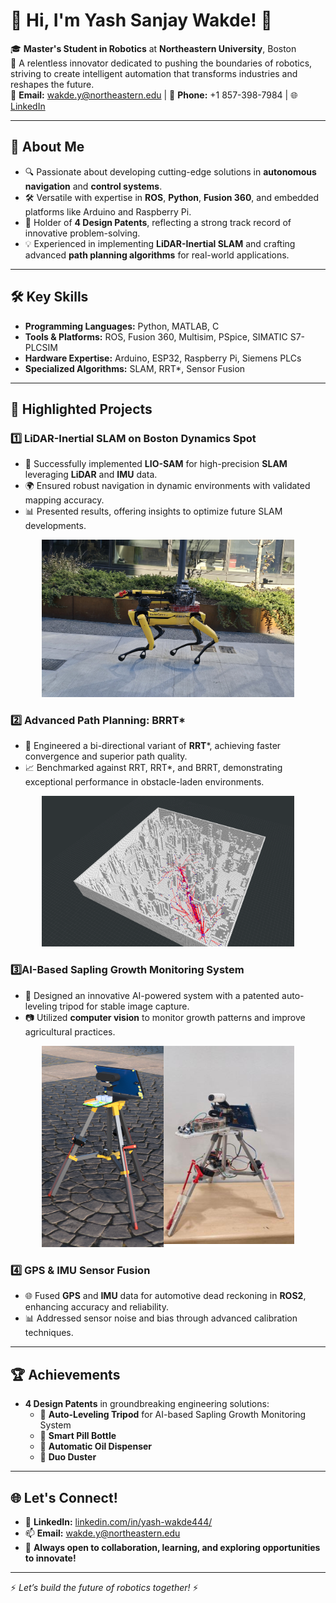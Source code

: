 # 👋 Hi, I'm Yash Sanjay Wakde! 🚀

🎓 **Master's Student in Robotics** at **Northeastern University**, Boston  
📍 A relentless innovator dedicated to pushing the boundaries of robotics, striving to create intelligent automation that transforms industries and reshapes the future.  
📧 **Email:** wakde.y@northeastern.edu | 📱 **Phone:** +1 857-398-7984 | 🌐 [LinkedIn](https://linkedin.com/in/yash-wakde444/)

---

## 🌟 About Me

- 🔍 Passionate about developing cutting-edge solutions in **autonomous navigation** and **control systems**.  
- 🛠️ Versatile with expertise in **ROS**, **Python**, **Fusion 360**, and embedded platforms like Arduino and Raspberry Pi.  
- 📜 Holder of **4 Design Patents**, reflecting a strong track record of innovative problem-solving.  
- 💡 Experienced in implementing **LiDAR-Inertial SLAM** and crafting advanced **path planning algorithms** for real-world applications.  

---

## 🛠️ Key Skills

- **Programming Languages:** Python, MATLAB, C  
- **Tools & Platforms:** ROS, Fusion 360, Multisim, PSpice, SIMATIC S7-PLCSIM  
- **Hardware Expertise:** Arduino, ESP32, Raspberry Pi, Siemens PLCs  
- **Specialized Algorithms:** SLAM, RRT*, Sensor Fusion  

---

## 📂 Highlighted Projects

### 1️⃣ **LiDAR-Inertial SLAM on Boston Dynamics Spot**
- 🦾 Successfully implemented **LIO-SAM** for high-precision **SLAM** leveraging **LiDAR** and **IMU** data.  
- 🌍 Ensured robust navigation in dynamic environments with validated mapping accuracy.  
- 📊 Presented results, offering insights to optimize future SLAM developments.
<div align="center">
	<img width = "80%" src="spot2.JPG">
</div>

### 2️⃣ **Advanced Path Planning: BRRT***
- 🚀 Engineered a bi-directional variant of **RRT***, achieving faster convergence and superior path quality.  
- 📈 Benchmarked against RRT, RRT*, and BRRT, demonstrating exceptional performance in obstacle-laden environments.  
<div align="center">
	<img width = "80%" src="brrtstar 2.png">
</div>


### 3️⃣**AI-Based Sapling Growth Monitoring System**
- 🌱 Designed an innovative AI-powered system with a patented auto-leveling tripod for stable image capture.  
- 📷 Utilized **computer vision** to monitor growth patterns and improve agricultural practices.  
<div align="center">
	<img width = "80%" src="bamboo tracker.png">
</div>


### 4️⃣  **GPS & IMU Sensor Fusion**
- 🌐 Fused **GPS** and **IMU** data for automotive dead reckoning in **ROS2**, enhancing accuracy and reliability.  
- 📊 Addressed sensor noise and bias through advanced calibration techniques.  

---

## 🏆 Achievements

- **4 Design Patents** in groundbreaking engineering solutions:  
  - 🎯 **Auto-Leveling Tripod** for AI-based Sapling Growth Monitoring System  
  - 🎯 **Smart Pill Bottle**  
  - 🎯 **Automatic Oil Dispenser**  
  - 🎯 **Duo Duster**  

---

## 🌐 Let's Connect!

- 📝 **LinkedIn:** [linkedin.com/in/yash-wakde444/](https://linkedin.com/in/yash-wakde444/)  
- 📫 **Email:** wakde.y@northeastern.edu  
- 🌟 **Always open to collaboration, learning, and exploring opportunities to innovate!**  

---

⚡ *Let’s build the future of robotics together!* ⚡
